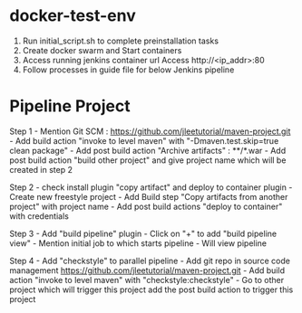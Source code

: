 docker-test-env
===============

1. Run initial_script.sh to complete preinstallation tasks
2. Create docker swarm and Start containers
3. Access running jenkins container url Access  http://<ip_addr>:80
4. Follow processes in guide file for below Jenkins pipeline

Pipeline Project
=============================
Step 1	- Mention Git SCM : https://github.com/jleetutorial/maven-project.git
	- Add build action "invoke to level maven" with "-Dmaven.test.skip=true clean package"
	- Add post build action "Archive artifacts" : **/*.war
	- Add post build action "build other project" and give project name which will be created in step 2

Step 2	- check install plugin "copy artifact" and deploy to container plugin
	- Create new freestyle project 
	- Add Build step "Copy artifacts from another project" with project name
	- Add post build actions "deploy to container" with credentials

Step 3  - Add "build pipeline" plugin
	- Click on "+" to add "build pipeline view"
	- Mention initial job to which starts pipeline
	- Will view pipeline

Step 4  - Add "checkstyle" to parallel pipeline
	- Add git repo in source code management https://github.com/jleetutorial/maven-project.git
	- Add build action "invoke to level maven" with "checkstyle:checkstyle"
	- Go to other project which will trigger this project add the post build action to trigger this project
